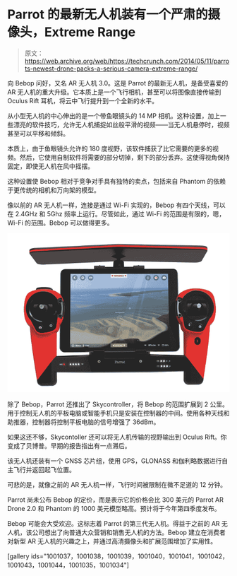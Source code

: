# Parrot 的最新无人机装有一个严肃的摄像头，Extreme Range 

> 原文：<https://web.archive.org/web/https://techcrunch.com/2014/05/11/parrots-newest-drone-packs-a-serious-camera-extreme-range/>

向 Bebop 问好，又名 AR 无人机 3.0。这是 Parrot 的最新无人机，是备受喜爱的 AR 无人机的重大升级。它本质上是一个飞行相机，甚至可以将图像直接传输到 Oculus Rift 耳机，将云中飞行提升到一个全新的水平。

从小型无人机的中心伸出的是一个带鱼眼镜头的 14 MP 相机。这种设置，加上一些漂亮的软件技巧，允许无人机捕捉如丝般平滑的视频——当无人机悬停时，视频甚至可以平移和倾斜。

本质上，由于鱼眼镜头允许的 180 度视野，该软件捕获了比它需要的更多的视频。然后，它使用自制软件将需要的部分切掉，剩下的部分丢弃。这使得视角保持固定，即使无人机在风中摇摆。

这种设置使 Bebop 相对于竞争对手具有独特的卖点，包括来自 Phantom 的依赖于更传统的相机和万向架的模型。

像以前的 AR 无人机一样，连接是通过 Wi-Fi 实现的，Bebop 有四个天线，可以在 2.4GHz 和 5Ghz 频率上运行。尽管如此，通过 Wi-Fi 的范围是有限的，嗯，Wi-Fi 的范围。Bebop 可以做得更多。

![Parrot_BebopDrone_Skycontroller](img/677f3834753e408165e233992b56f307.png)

除了 Bebop，Parrot 还推出了 Skycontroller，将 Bebop 的范围扩展到 2 公里。用于控制无人机的平板电脑或智能手机只是安装在控制器的中间。使用各种天线和助推器，控制器将控制平板电脑的信号增强了 36dBm。

如果这还不够，Skycontoller 还可以将无人机传输的视野输出到 Oculus Rift。你变成了贝博普。早期的报告指出有一点滞后。

该无人机还装有一个 GNSS 芯片组，使用 GPS，GLONASS 和伽利略数据进行自主飞行并返回起飞位置。

可悲的是，就像之前的 AR 无人机一样，飞行时间被限制在微不足道的 12 分钟。

Parrot 尚未公布 Bebop 的定价，而是表示它的价格会比 300 美元的 Parrot AR Drone 2.0 和 Phantom 的 1000 美元模型略高。预计将于今年第四季度发布。

Bebop 可能会大受欢迎。这标志着 Parrot 的第三代无人机。得益于之前的 AR 无人机，该公司想出了向普通大众营销和销售无人机的方法。Bebop 建立在消费者对新型 AR 无人机的兴趣之上，并通过高清摄像头和扩展范围增加了实用性。

[gallery ids="1001037，1001038，1001039，1001040，1001041，1001042，1001043，1001044，1001035，1001034"]